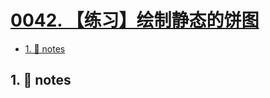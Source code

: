 # [0042. 【练习】绘制静态的饼图](https://github.com/Tdahuyou/svg/tree/main/0042.%20%E3%80%90%E7%BB%83%E4%B9%A0%E3%80%91%E7%BB%98%E5%88%B6%E9%9D%99%E6%80%81%E7%9A%84%E9%A5%BC%E5%9B%BE)

<!-- region:toc -->
- [1. 📒 notes](#1--notes)
<!-- endregion:toc -->

## 1. 📒 notes


